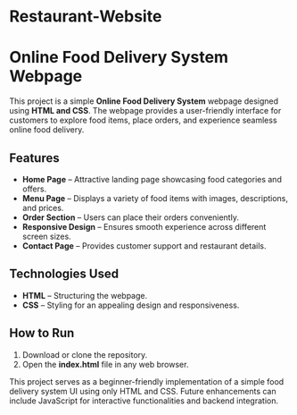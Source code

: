 # Restaurant-Website
# Online Food Delivery System Webpage  

This project is a simple **Online Food Delivery System** webpage designed using **HTML and CSS**. The webpage provides a user-friendly interface for customers to explore food items, place orders, and experience seamless online food delivery.  

## Features  
- **Home Page** – Attractive landing page showcasing food categories and offers.  
- **Menu Page** – Displays a variety of food items with images, descriptions, and prices.  
- **Order Section** – Users can place their orders conveniently.  
- **Responsive Design** – Ensures smooth experience across different screen sizes.  
- **Contact Page** – Provides customer support and restaurant details.  

## Technologies Used  
- **HTML** – Structuring the webpage.  
- **CSS** – Styling for an appealing design and responsiveness.  

## How to Run  
1. Download or clone the repository.  
2. Open the **index.html** file in any web browser.  

This project serves as a beginner-friendly implementation of a simple food delivery system UI using only HTML and CSS. Future enhancements can include JavaScript for interactive functionalities and backend integration.  
